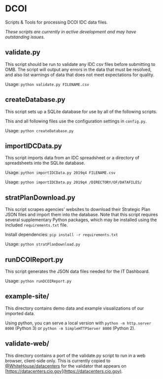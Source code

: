 # DCOI
Scripts &amp; Tools for processing DCOI IDC data files.

_These scripts are currently in active development and may have
outstanding issues._

## validate.py

This script should be run to validate any IDC csv files before submitting to
OMB. The script will output any errors in the data that must be resolved,
and also list warnings of data that does not meet expectations for quality.

Usage: `python validate.py FILENAME.csv`


## createDatabase.py

This script sets up a SQLite database for use by all of the following scripts.

This and all following files use the configuration settings in `config.py`.

Usage: `python createDatabase.py`


## importIDCData.py

This script imports data from an IDC spreadsheet or a directory of spreadsheets
into the SQLite database.

Usage: `python importIDCData.py 2019q4 FILENAME.csv`

Usage: `python importIDCData.py 2019q4 /DIRECTORY/OF/DATAFILES/`


## stratPlanDownload.py

This script scrapes agencies' websites to download their Strategic Plan JSON
files and import them into the database.  Note that this script requires
several supplementary Python packages, which may be installed using the
included `requirements.txt` file.

Install dependencies: `pip install -r requirements.txt`

Usage: `python stratPlanDownload.py`


## runDCOIReport.py

This script generates the JSON data files needed for the IT Dashboard.

Usage: `python runDCOIReport.py`


## example-site/

This directory contains demo data and example visualizations of our imported
data.

Using python, you can serve a local version with `python -m http.server 8000`
(Python 3) or `python -m SimpleHTTPServer 8000` (Python 2).


## validate-web/

This directory contains a port of the validate.py script to run in a web browser, client-side only.  This is currently copied to [@WhiteHouse/datacenters](https://github.com/WhiteHouse/datacenters) for the validator that appears on [https://datacenters.cio.gov](https://datacenters.cio.gov).
